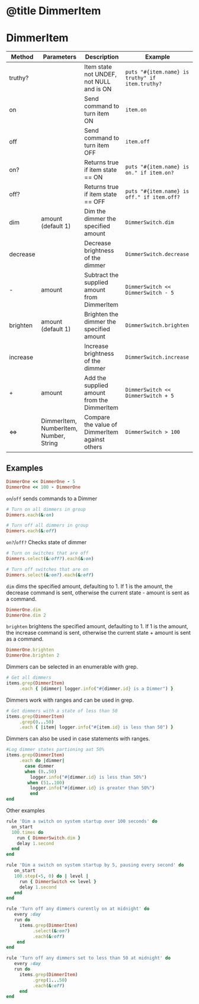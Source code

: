 # @title DimmerItem

# DimmerItem

| Method   | Parameters                             | Description                                    | Example                                         |
| -------- | -------------------------------------- | ---------------------------------------------- | ----------------------------------------------- |
| truthy?  |                                        | Item state not UNDEF, not NULL and is ON       | `puts "#{item.name} is truthy" if item.truthy?` |
| on       |                                        | Send command to turn item ON                   | `item.on`                                       |
| off      |                                        | Send command to turn item OFF                  | `item.off`                                      |
| on?      |                                        | Returns true if item state == ON               | `puts "#{item.name} is on." if item.on?`        |
| off?     |                                        | Returns true if item state == OFF              | `puts "#{item.name} is off." if item.off?`      |
| dim      | amount (default 1)                     | Dim the dimmer the specified amount            | `DimmerSwitch.dim`                              |
| decrease |                                        | Decrease brightness of the dimmer              | `DimmerSwitch.decrease`                         |
| -        | amount                                 | Subtract the supplied amount from DimmerItem   | `DimmerSwitch << DimmerSwitch - 5`              |
| brighten | amount (default 1)                     | Brighten the dimmer the specified amount       | `DimmerSwitch.brighten`                         |
| increase |                                        | Increase brightness of the dimmer              | `DimmerSwitch.increase`                         |
| +        | amount                                 | Add the supplied amount from the DimmerItem    | `DimmerSwitch << DimmerSwitch + 5`              |
| <=>      | DimmerItem, NumberItem, Number, String | Compare the value of DimmerItem against others | `DimmerSwitch > 100`                            |


## Examples

```ruby
DimmerOne << DimmerOne - 5
DimmerOne << 100 - DimmerOne

```

`on`/`off` sends commands to a Dimmer

```ruby
# Turn on all dimmers in group
Dimmers.each(&:on)

# Turn off all dimmers in group
Dimmers.each(&:off)
```

 `on?`/`off?` Checks state of dimmer

```ruby
# Turn on switches that are off
Dimmers.select(&:off?).each(&:on)

# Turn off switches that are on
Dimmers.select(&:on?).each(&:off)
```

`dim` dims the specified amount, defaulting to 1. If 1 is the amount, the decrease command is sent, otherwise the current state - amount is sent as a command.

```ruby
DimmerOne.dim
DimmerOne.dim 2
```

`brighten` brightens the specified amount, defaulting to 1. If 1 is the amount, the increase command is sent, otherwise the current state + amount is sent as a command.

```ruby
DimmerOne.brighten
DimmerOne.brighten 2   
```

Dimmers can be selected in an enumerable with grep.

```ruby
# Get all dimmers
items.grep(DimmerItem)
     .each { |dimmer| logger.info("#{dimmer.id} is a Dimmer") }
```

Dimmers work with ranges and can be used in grep.

```ruby
# Get dimmers with a state of less than 50
items.grep(DimmerItem)
     .grep(0...50)
     .each { |item| logger.info("#{item.id} is less than 50") }
```

Dimmers can also be used in case statements with ranges.
```ruby
#Log dimmer states partioning aat 50%
items.grep(DimmerItem)
     .each do |dimmer|
       case dimmer
       when (0..50)
         logger.info("#{dimmer.id} is less than 50%")
        when (51..100)
         logger.info("#{dimmer.id} is greater than 50%")
         end
end
```

Other examples

```ruby
rule 'Dim a switch on system startup over 100 seconds' do
  on_start
  100.times do
    run { DimmerSwitch.dim }
    delay 1.second
  end
end

```

```ruby
rule 'Dim a switch on system startup by 5, pausing every second' do
   on_start
   100.step(-5, 0) do | level |
     run { DimmerSwitch << level }
     delay 1.second
   end
end
```

```ruby
rule 'Turn off any dimmers curently on at midnight' do
   every :day
   run do
     items.grep(DimmerItem)
          .select(&:on?)
          .each(&:off)
    end
end
```

```ruby
rule 'Turn off any dimmers set to less than 50 at midnight' do
   every :day
   run do
     items.grep(DimmerItem)
          .grep(1...50)
          .each(&:off)
     end
end
```
